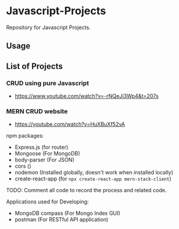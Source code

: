 # Javascript-Projects

Repository for Javascript Projects.

## Usage

## List of Projects

### CRUD using pure Javascript

- <https://www.youtube.com/watch?v=-rNQeJi3Wp4&t=207s>

### MERN CRUD website

- <https://youtube.com/watch?v=HuXBuXf52vA>

npm packages:

- Express.js (for router)
- Mongoose (For MongoDB)
- body-parser (For JSON)
- cors ()
- nodemon (Installed globally, doesn't work when installed locally)
- create-react-app (for `npx create-react-app mern-stack-client`)

TODO: Comment all code to record the process and related code.

Applications used for Developing:

- MongoDB compass (For Mongo Index GUI)
- postman (For RESTful API application)
